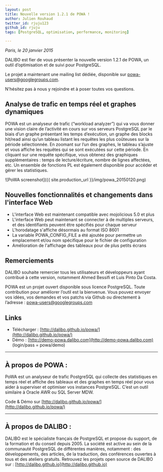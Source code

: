 ```yaml
---
layout: post
title: Nouvelle version 1.2.1 de POWA !
author: Julien Rouhaud
twitter_id: rjuju123   
github_id: rjuju
tags: [PostgreSQL, optimisation, performance, monitoring]

---
```

*Paris, le 20 janvier 2015*

DALIBO est fier de vous présenter la nouvelle version 1.2.1 de POWA, un outil d’optimisation et de suivi pour PostgreSQL.

Le projet a maintenant une mailing list dédiée, disponible sur [powa-users@googlegroups.com](https://groups.google.com/forum/?hl=fr#!forum/powa-users).

N'hésitez pas à nous y rejoindre et à poser toutes vos questions.

<!--MORE-->

## Analyse de trafic en temps réel et graphes dynamiques

POWA est un analyseur de trafic (“workload analyzer”) qui va vous donner une vision claire de l’activité en cours sur vos serveurs PostgreSQL par le biais d’un graphe présentant les temps d’exécution, un graphe des blocks hit/read ainsi qu’un tableau listant les requêtes les plus coûteuses sur la période sélectionnée.
En zoomant sur l’un des graphes, le tableau s’ajuste et vous affiche les requêtes qui se sont exécutées sur cette période. En cliquant sur une requête spécifique, vous obtenez des graphiques supplémentaires : temps de lecture/écriture, nombre de lignes affectées, etc.
Un ensemble de fonctions PL est également disponible pour accéder et gérer les statistiques.

![PoWA screenshot]({{ site.production_url }}/img/powa_20150120.png)

## Nouvelles fonctionnalités et changements dans l'interface Web

  * L'interface Web est maintenant compatible avec mojolicious 5.0 et plus
  * L'interface Web peut maintenant se connecter à de multiples serveurs, et des identifiants peuvent être spécifiés pour chaque serveur 
  * L'horodatage s'affiche désormais au format ISO 8601 
  * La variable POWA_CONFIG_FILE a été ajoutée pour permettre un emplacement et/ou nom spécifique pour le fichier de configuration
  * Amélioration de l'affichage des tableaux pour de plus petits écrans

## Remerciements

DALIBO souhaite remercier tous les utilisateurs et développeurs ayant contribué à cette version, notamment Ahmed Bessifi et Luis Pinto Da Costa.

POWA est un projet ouvert disponible sous licence PostgreSQL. Toute contribution pour améliorer l’outil est la bienvenue. Vous pouvez envoyer vos idées, vos demandes et vos patchs via Github ou directement à l’adresse : [powa-users@googlegroups.com](https://groups.google.com/forum/?hl=fr#!forum/powa-users)

## Links

  * Télécharger : [http://dalibo.github.io/powa/](http://dalibo.github.io/powa/)
  * Démo : [http://demo-powa.dalibo.com](http://demo-powa.dalibo.com) (login/pass = powa/demo)

----

## À propos de POWA :

PoWA est un analyseur de trafic PostgreSQL qui collecte des statistiques en temps réel et affiche des tableaux et des graphes en temps réel pour vous aider à superviser et optimiser vos instances PostgreSQL. C’est un outil similaire à Oracle AWR ou SQL Server MDW.

Code & Démo sur [http://dalibo.github.io/powa/](http://dalibo.github.io/powa/)

----

## À propos de DALIBO :

DALIBO est le spécialiste français de PostgreSQL et propose du support, de la formation et du conseil depuis 2005. La société est active au sein de la communauté PostgreSQL de différentes manières, notamment : des développements, des articles, de la traduction, des conférences ouvertes à tous et des ateliers gratuits.
Retrouvez les projets open source de DALIBO sur : [http://dalibo.github.io](http://dalibo.github.io)
